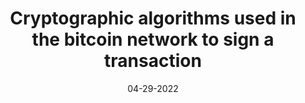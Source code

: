 ---
title: 'Cryptographic algorithms used in the bitcoin network to sign a transaction'
date: '04-29-2022'
categories: 'Bitcoin Algorithms'
isPublished: false
seoExcerpt: 'Learn about cryptohraphic algorithms, eliptic curves and how they secure whole network!'
---